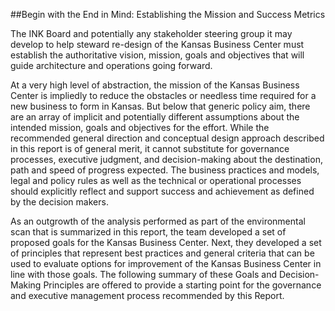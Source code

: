 ##Begin with the End in Mind: Establishing the Mission and Success Metrics

The INK Board and potentially any stakeholder steering group it may develop to help steward re-design of the Kansas Business Center must establish the authoritative vision, mission, goals and objectives that will guide architecture and operations going forward.  

At a very high level of abstraction, the mission of the Kansas Business Center is impliedly to reduce the obstacles or needless time required for a new business to form in Kansas.  But below that generic policy aim, there are an array of implicit and potentially different assumptions about the intended mission, goals and objectives for the effort.  While the recommended general direction and conceptual design approach described in this report is of general merit, it cannot substitute for governance processes, executive judgment, and decision-making about the destination, path and speed of progress expected.  The business practices and models, legal and policy rules as well as the technical or operational processes should explicitly reflect and support success and achievement as defined by the decision makers. 

As an outgrowth of the analysis performed as part of the environmental scan that is summarized in this report, the team developed a set of proposed goals for the Kansas Business Center.  Next, they developed a set of principles that represent best practices and general criteria that can be used to evaluate options for improvement of the Kansas Business Center in line with those goals.  The following summary of these Goals and Decision-Making Principles are offered to provide a starting point for the governance and executive management process recommended by this Report.  
